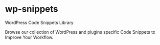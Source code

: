 # wp-snippets
WordPress Code Snippets Library

Browse our collection of WordPress and plugins specific Code Snippets to Improve Your Workflow.


